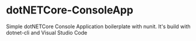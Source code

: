 # dotNETCore-ConsoleApp
Simple dotNETCore Console Application boilerplate with nunit. It's build with dotnet-cli and Visual Studio Code
